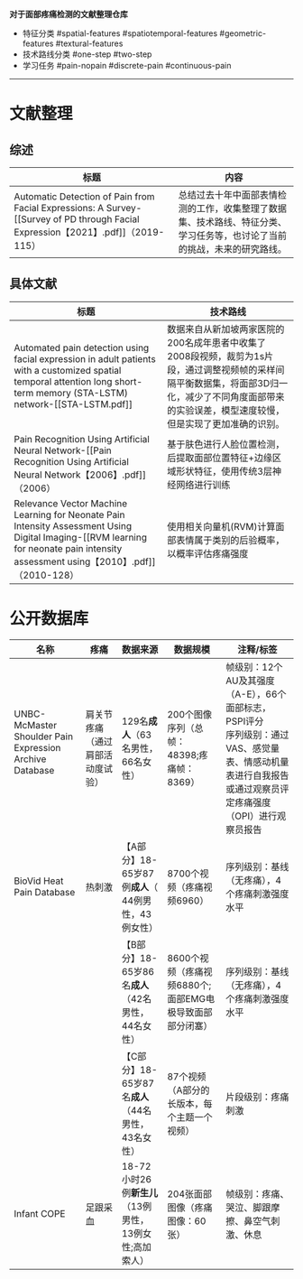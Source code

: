 **对于面部疼痛检测的文献整理仓库**

- 特征分类
#spatial-features #spatiotemporal-features
#geometric-features #textural-features
- 技术路线分类
#one-step #two-step
- 学习任务
#pain-nopain #discrete-pain #continuous-pain 

-------

# 文献整理
## 综述
| 标题                                                                                                                           | 内容                                                           |
| ---------------------------------------------------------------------------------------------------------------------------- | ------------------------------------------------------------ |
| Automatic Detection of Pain from Facial Expressions: A Survey-[[Survey of PD through Facial Expression【2021】.pdf]]（2019-115） | 总结过去十年中面部表情检测的工作，收集整理了数据集、技术路线、特征分类、学习任务等，也讨论了当前的挑战，未来的研究路线。 |

## 具体文献
| 标题                                                                                                                                                                             | 技术路线                                                                                                      |
| ------------------------------------------------------------------------------------------------------------------------------------------------------------------------------ | --------------------------------------------------------------------------------------------------------- |
| Automated pain detection using facial expression in adult patients with a customized spatial temporal attention long short-term memory (STA-LSTM) network-[[STA-LSTM.pdf]]     | 数据来自从新加坡两家医院的200名成年患者中收集了2008段视频，裁剪为1s片段，通过调整视频帧的采样间隔平衡数据集，将面部3D归一化，减少了不同角度面部带来的实验误差，模型速度较慢，但是实现了更加准确的识别。 |
| Pain Recognition Using Artificial Neural Network-[[Pain Recognition Using Artificial Neural Network【2006】.pdf]]（2006）                                                          | 基于肤色进行人脸位置检测，后提取面部位置特征+边缘区域形状特征，使用传统3层神经网络进行训练                                                            |
| Relevance Vector Machine Learning for Neonate Pain Intensity Assessment Using Digital Imaging-[[RVM learning for neonate pain intensity assessment using【2010】.pdf]]（2010-128） | 使用相关向量机(RVM)计算面部表情属于类别的后验概率，以概率评估疼痛强度                                                                     |
# 公开数据库

| 名称                                                              | 疼痛               | 数据来源                                | 数据规模                               | 注释/标签                                                                                     |
| --------------------------------------------------------------- | ---------------- | ----------------------------------- | ---------------------------------- | ----------------------------------------------------------------------------------------- |
| UNBC-McMaster Shoulder Pain Expression Archive Database<br><br> | 肩关节疼痛（通过肩部活动度试验） | 129名**成人**（63名男性，66名女性）             | 200个图像序列（总帧：48398;疼痛帧：8369）        | 帧级别：12个AU及其强度（A-E），66个面部标志，PSPI评分<br>序列级别：通过VAS、感觉量表、情感动机量表进行自我报告或通过观察员评定疼痛强度（OPI）进行观察员报告 |
| BioVid Heat Pain Database                                       | 热刺激              | 【A部分】18- 65岁87例**成人**（ 44例男性，43例女性） | 8700个视频（疼痛视频6960）                  | 序列级别：基线（无疼痛），4个疼痛刺激强度水平                                                                   |
|                                                                 |                  | 【B部分】18- 65岁86名**成人**（42名男性，44名女性）  | 8600个视频（疼痛视频6880个;面部EMG电极导致面部部分闭塞） | 序列级别：基线（无疼痛），4个疼痛刺激强度水平                                                                   |
|                                                                 |                  | 【C部分】18- 65岁87名**成人**（44名男性，43名女性）  | 87个视频（A部分的长版本，每个主题一个视频）            | 片段级别：疼痛刺激                                                                                 |
| Infant COPE                                                     | 足跟采血             | 18-72小时26例**新生儿**（13例男性，13例女性;高加索人） | 204张面部图像（疼痛图像：60张）                 | 帧级别：疼痛、哭泣、脚跟摩擦、鼻空气刺激、休息                                                                   |

